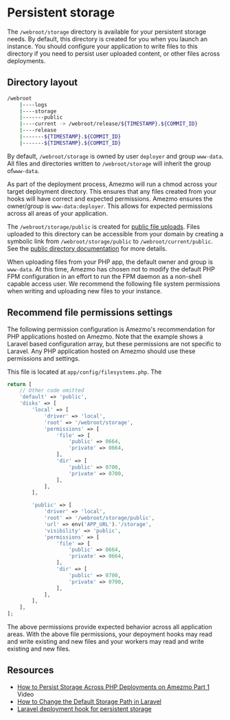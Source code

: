 # Persistent storage

The `/webroot/storage` directory is available for your persistent storage needs. By default,
this directory is created for you when you launch an instance. You should configure your application to
write files to this directory if you need to persist user uploaded content, or other files across deployments.

## Directory layout
```bash
/webroot
    |----logs
    |----storage
    |-------public
    |----current -> /webroot/release/${TIMESTAMP}.${COMMIT_ID}
    |----release
    |-------${TIMESTAMP}.${COMMIT_ID}
    |-------${TIMESTAMP}.${COMMIT_ID}
```

By default, `/webroot/storage` is owned by user `deployer` and group `www-data`.
All files and directories written to `/webroot/storage` will inherit the group of`www-data`.

As part of the deployment process, Amezmo will run a chmod across your target deployment directory. This ensures that
any files created from your hooks will have correct and expected permissions. Amezmo ensures the owner/group is
`www-data:deployer`. This allows for expected permissions across all areas of your application.

The `/webroot/storage/public` is created for [public file uploads](/docs/configuration/public-directory). Files uploaded to
this directory can be accessible from your domain by creating a symbolic link
from  `/webroot/storage/public` to `/webroot/current/public`. See the [public directory documentation](/docs/configuration/public-directory) for more details.

When uploading files from your PHP app, the default owner and group is `www-data`. At this time,
Amezmo has chosen not to modify the default PHP FPM configuration in an effort to run
the FPM daemon as a non-shell capable access user. We recommend the following file system permissions when
writing and uploading new files to your instance.


## Recommend file permissions settings

The following permission configuration is Amezmo's recommendation for PHP applications hosted on Amezmo. Note that
the example shows a Laravel based configuration array, but these permissions are not specific to Laravel. Any PHP
application hosted on Amezmo should use these permissions and settings.


This file is located at `app/config/filesystems.php`. The

```php
return [
    // Other code omitted
    'default' => 'public',
    'disks' => [
        'local' => [
            'driver' => 'local',
            'root' => '/webroot/storage',
            'permissions' => [
                'file' => [
                    'public' => 0664,
                    'private' => 0664,
                ],
                'dir' => [
                    'public' => 0700,
                    'private' => 0700,
                ],
            ],
        ],

        'public' => [
            'driver' => 'local',
            'root' => '/webroot/storage/public',
            'url' => env('APP_URL').'/storage',
            'visibility' => 'public',
            'permissions' => [
                'file' => [
                    'public' => 0664,
                    'private' => 0664,
                ],
                'dir' => [
                    'public' => 0700,
                    'private' => 0700,
                ],
            ],
        ],
    ],
];
```

The above permissions provide expected behavior across all application areas. With the above file permissions,
your depoyment hooks may read and write existing and new files and your workers may read and write existing
and new files.

## Resources
- [How to Persist Storage Across PHP Deployments on Amezmo Part 1](https://www.youtube.com/watch?v=A-iBIfch6Bw)  <span class="badge bg-info">Video</span>
- [How to Change the Default Storage Path in Laravel](https://www.amezmo.com/blog/how-to-change-the-default-storage-path-in-laravel/)
- [Laravel deployment hook for persistent storage](https://github.com/amezmo/demo.amezmo.com/blob/master/.amezmo/before.deploy)

